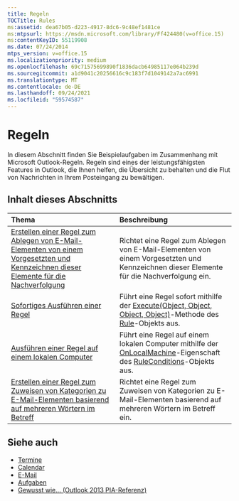 ```yaml
---
title: Regeln
TOCTitle: Rules
ms:assetid: dea67b05-d223-4917-8dc6-9c48ef1481ce
ms:mtpsurl: https://msdn.microsoft.com/library/Ff424480(v=office.15)
ms:contentKeyID: 55119908
ms.date: 07/24/2014
mtps_version: v=office.15
ms.localizationpriority: medium
ms.openlocfilehash: 69c71575699890f1836dacb64985117e064b239d
ms.sourcegitcommit: a1d9041c20256616c9c183f7d1049142a7ac6991
ms.translationtype: MT
ms.contentlocale: de-DE
ms.lasthandoff: 09/24/2021
ms.locfileid: "59574587"
---
```

# <a name="rules"></a>Regeln

In diesem Abschnitt finden Sie Beispielaufgaben im Zusammenhang mit Microsoft Outlook-Regeln. Regeln sind eines der leistungsfähigsten Features in Outlook, die Ihnen helfen, die Übersicht zu behalten und die Flut von Nachrichten in Ihrem Posteingang zu bewältigen.

## <a name="in-this-section"></a>Inhalt dieses Abschnitts

|Thema|Beschreibung|
|:----|:----------|
|[Erstellen einer Regel zum Ablegen von E-Mail-Elementen von einem Vorgesetzten und Kennzeichnen dieser Elemente für die Nachverfolgung](how-to-create-a-rule-to-file-mail-items-from-a-manager-and-flag-them-for-follow-up.md)  |Richtet eine Regel zum Ablegen von E-Mail-Elementen von einem Vorgesetzten und Kennzeichnen dieser Elemente für die Nachverfolgung ein.|
|[Sofortiges Ausführen einer Regel](how-to-execute-a-rule-instantly.md)  |Führt eine Regel sofort mithilfe der [Execute(Object, Object, Object, Object)](https://msdn.microsoft.com/library/bb645769\(v=office.15\))-Methode des [Rule](https://msdn.microsoft.com/library/bb647152\(v=office.15\))-Objekts aus.|
|[Ausführen einer Regel auf einem lokalen Computer](how-to-execute-a-rule-on-a-local-computer.md)  |Führt eine Regel auf einem lokalen Computer mithilfe der [OnLocalMachine](https://msdn.microsoft.com/library/bb612005\(v=office.15\))-Eigenschaft des [RuleConditions](https://msdn.microsoft.com/library/bb610965\(v=office.15\))-Objekts aus.|
|[Erstellen einer Regel zum Zuweisen von Kategorien zu E-Mail-Elementen basierend auf mehreren Wörtern im Betreff](how-to-create-a-rule-to-assign-categories-to-mail-items-based-on-multiple-words-in-the-subject.md)  |Richtet eine Regel zum Zuweisen von Kategorien zu E-Mail-Elementen basierend auf mehreren Wörtern im Betreff ein.|

## <a name="see-also"></a>Siehe auch

- [Termine](appointments.md)
- [Calendar](calendar.md)
- [E-Mail](mail.md)
- [Aufgaben](tasks.md)
- [Gewusst wie... (Outlook 2013 PIA-Referenz)](how-do-i-outlook-2013-pia-reference.md)

